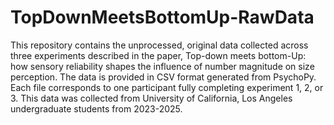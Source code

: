 # TopDownMeetsBottomUp-RawData
This repository contains the unprocessed, original data collected across three experiments described in the paper, Top-down meets bottom-Up: how sensory reliability shapes the influence of number magnitude on size perception.
The data is provided in CSV format generated from PsychoPy. Each file corresponds to one participant fully completing experiment 1, 2, or 3. This data was collected from University of California, Los Angeles undergraduate students from 2023-2025.
